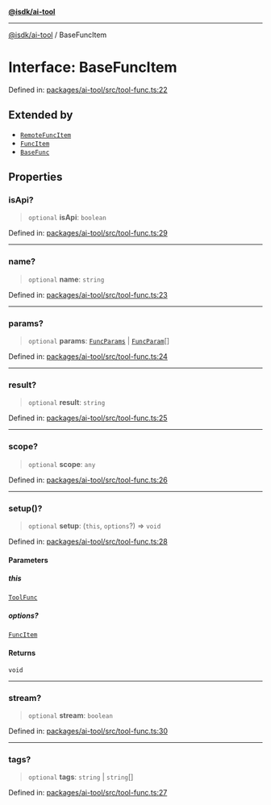 [**@isdk/ai-tool**](../README.md)

***

[@isdk/ai-tool](../globals.md) / BaseFuncItem

# Interface: BaseFuncItem

Defined in: [packages/ai-tool/src/tool-func.ts:22](https://github.com/isdk/ai-tool.js/blob/7135b3a67072644f21685b76900b7f351401749e/src/tool-func.ts#L22)

## Extended by

- [`RemoteFuncItem`](RemoteFuncItem.md)
- [`FuncItem`](FuncItem.md)
- [`BaseFunc`](BaseFunc.md)

## Properties

### isApi?

> `optional` **isApi**: `boolean`

Defined in: [packages/ai-tool/src/tool-func.ts:29](https://github.com/isdk/ai-tool.js/blob/7135b3a67072644f21685b76900b7f351401749e/src/tool-func.ts#L29)

***

### name?

> `optional` **name**: `string`

Defined in: [packages/ai-tool/src/tool-func.ts:23](https://github.com/isdk/ai-tool.js/blob/7135b3a67072644f21685b76900b7f351401749e/src/tool-func.ts#L23)

***

### params?

> `optional` **params**: [`FuncParams`](FuncParams.md) \| [`FuncParam`](FuncParam.md)[]

Defined in: [packages/ai-tool/src/tool-func.ts:24](https://github.com/isdk/ai-tool.js/blob/7135b3a67072644f21685b76900b7f351401749e/src/tool-func.ts#L24)

***

### result?

> `optional` **result**: `string`

Defined in: [packages/ai-tool/src/tool-func.ts:25](https://github.com/isdk/ai-tool.js/blob/7135b3a67072644f21685b76900b7f351401749e/src/tool-func.ts#L25)

***

### scope?

> `optional` **scope**: `any`

Defined in: [packages/ai-tool/src/tool-func.ts:26](https://github.com/isdk/ai-tool.js/blob/7135b3a67072644f21685b76900b7f351401749e/src/tool-func.ts#L26)

***

### setup()?

> `optional` **setup**: (`this`, `options`?) => `void`

Defined in: [packages/ai-tool/src/tool-func.ts:28](https://github.com/isdk/ai-tool.js/blob/7135b3a67072644f21685b76900b7f351401749e/src/tool-func.ts#L28)

#### Parameters

##### this

[`ToolFunc`](../classes/ToolFunc.md)

##### options?

[`FuncItem`](FuncItem.md)

#### Returns

`void`

***

### stream?

> `optional` **stream**: `boolean`

Defined in: [packages/ai-tool/src/tool-func.ts:30](https://github.com/isdk/ai-tool.js/blob/7135b3a67072644f21685b76900b7f351401749e/src/tool-func.ts#L30)

***

### tags?

> `optional` **tags**: `string` \| `string`[]

Defined in: [packages/ai-tool/src/tool-func.ts:27](https://github.com/isdk/ai-tool.js/blob/7135b3a67072644f21685b76900b7f351401749e/src/tool-func.ts#L27)
